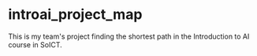 # introai_project_map
This is my team's project finding the shortest path in the Introduction to AI course in SoICT.
